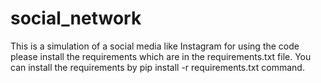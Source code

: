 # social_network
This is a simulation of a social media like Instagram for using the code please install the requirements which are in the requirements.txt file.
 You can install the requirements by pip install -r requirements.txt    command.
